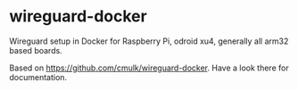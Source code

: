 # wireguard-docker
Wireguard setup in Docker for Raspberry Pi, odroid xu4, generally all arm32 based boards. 

Based on https://github.com/cmulk/wireguard-docker. Have a look there for documentation. 
